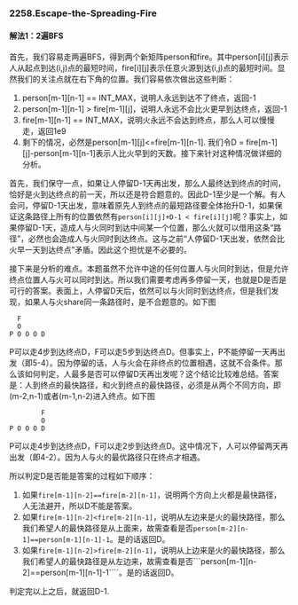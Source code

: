 ### 2258.Escape-the-Spreading-Fire

#### 解法1：2遍BFS
首先，我们容易走两遍BFS，得到两个新矩阵person和fire。其中person[i][j]表示人从起点到达(i,j)点的最短时间，fire[i][j]表示任意火源到达(i,j)点的最短时间。显然我们的关注点就在右下角的位置。我们容易依次做出这些判断：
1. person[m-1][n-1] == INT_MAX，说明人永远到达不了终点，返回-1
2. person[m-1][n-1] > fire[m-1][j]，说明人永远不会比火更早到达终点，返回-1
3. fire[m-1][n-1] == INT_MAX，说明火永远不会达到终点，那么人可以慢慢走，返回1e9
4. 剩下的情况，必然是person[m-1][j]<=fire[m-1][n-1]. 我们令D = fire[m-1][j]-person[m-1][n-1]表示人比火早到的天数。接下来针对这种情况做详细的分析。

首先，我们保守一点，如果让人停留D-1天再出发，那么人最终达到终点的时间，恰好是火到达终点的前一天，所以还是符合题意的。因此D-1至少是一个解。有人会问，停留D-1天出发，意味着原先人到终点的最短路径要全体抬升D-1，如果保证这条路径上所有的位置依然有```person[i][j]+D-1 < fire[i][j]```呢？事实上，如果停留D-1天，造成人与火同时到达中间某一个位置，那么火就可以借用这条“路径”，必然也会造成人与火同时到达终点。这与之前“人停留D-1天出发，依然会比火早一天到达终点”矛盾。因此这个担忧是不必要的。

接下来是分析的难点。本题虽然不允许中途的任何位置人与火同时到达，但是允许终点位置人与火可以同时到达。所以我们需要考虑再多停留一天，也就是D是否是可行的答案。表面上，人停留D天后，依然可以与火同时到达终点，但是我们发现，如果人与火share同一条路径时，是不合题意的。如下图
```
  F
  O
P O O O D
```
P可以走4步到达终点D，F可以走5步到达终点D。但事实上，P不能停留一天再出发（即5-4）。因为停留的话，人与火会在非终点的位置相遇，这就不合条件。那么该如何判定，人最多是否可以停留D天再出发呢？这个结论比较难总结。答案是：人到终点的最快路径，和火到终点的最快路径，必须是从两个不同方向，即(m-2,n-1)或者(m-1,n-2)进入终点。如下图

```
        F
        O
P O O O D
```
P可以走4步到达终点D，F可以走2步到达终点D。这中情况下，人可以停留两天再出发（即4-2）。因为人与火的最优路径只在终点才相遇。

所以判定D是否能是答案的过程如下顺序：
1. 如果```fire[m-1][n-2]==fire[m-2][n-1]```，说明两个方向上火都是最快路径，人无法避开，所以D不能是答案。
2. 如果```fire[m-1][n-2]<fire[m-2][n-1]```，说明从左边来是火的最快路径，那么我们希望人的最快路径是从上面来，故需查看是否```person[m-2][n-1]==person[m-1][n-1]-1```。是的话返回D。
3. 如果```fire[m-1][n-2]>fire[m-2][n-1]```，说明从上边来是火的最快路径，那么我们希望人的最快路径是从左边来，故需查看是否```person[m-1][n-2]==person[m-1][n-1]-1````。是的话返回D。

判定完以上之后，就返回D-1.
